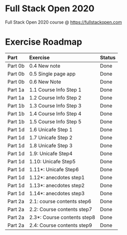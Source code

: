 # Full Stack Open 2020
Full Stack Open 2020 course @ https://fullstackopen.com

# Exercise Roadmap

| Part    | Exercise            | Status  |
| :------ |:--------------------| :------ |
| Part 0b | 0.4 New note        | Done    |
| Part 0b | 0.5 Single page app | Done    |
| Part 0b | 0.6 New Note        | Done    |
| Part 1a | 1.1 Course Info Step 1      | Done   |
| Part 1a | 1.2 Course Info Step 2      | Done   |
| Part 1b | 1.3 Course Info Step 3      | Done   |
| Part 1b | 1.4 Course Info Step 4      | Done   |
| Part 1b | 1.5 Course Info Step 5      | Done   |
| Part 1d | 1.6 Unicafe Step 1      | Done |
| Part 1d | 1.7 Unicafe Step 2      | Done |
| Part 1d | 1.8 Unicafe Step 3      | Done |
| Part 1d | 1.9: Unicafe Step4      | Done |
| Part 1d | 1.10: Unicafe Step5     | Done |
| Part 1d | 1.11*: Unicafe Step6     | Done |
| Part 1d | 1.12*: anecdotes step1   | Done |
| Part 1d | 1.13*: anecdotes step2   | Done |
| Part 1d | 1.14*: anecdotes step3   | Done |
| Part 2a | 2.1: course contents step6   | Done |
| Part 2a | 2.2: Course contents step7   | Done |
| Part 2a | 2.3*: Course contents step8   | Done |
| Part 2a | 2.4: Course contents step9   | Done |
